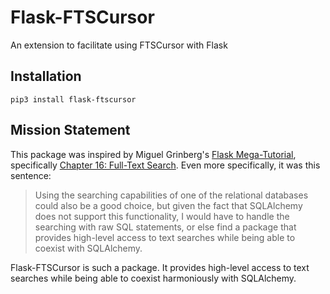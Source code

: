 # Flask-FTSCursor
An extension to facilitate using FTSCursor with Flask

## Installation
`pip3 install flask-ftscursor`

## Mission Statement

This package was inspired by Miguel Grinberg's
[Flask Mega-Tutorial](https://blog.miguelgrinberg.com/post/the-flask-mega-tutorial-part-i-hello-world),
specifically [Chapter 16: Full-Text Search](https://blog.miguelgrinberg.com/post/the-flask-mega-tutorial-part-xvi-full-text-search).
Even more specifically, it was this sentence:
>Using the searching capabilities of one of the relational databases could also be a good choice, but given the fact that SQLAlchemy does not support this functionality, I would have to handle the searching with raw SQL statements, or else find a package that provides high-level access to text searches while being able to coexist with SQLAlchemy.

Flask-FTSCursor is such a package. It provides high-level access to text
searches while being able to coexist harmoniously with SQLAlchemy.
